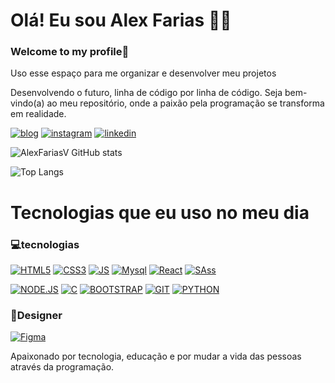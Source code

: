 # Olá! Eu sou Alex Farias 🐺🥀
### Welcome to my profile💚

Uso esse espaço para me organizar e desenvolver meu projetos

Desenvolvendo o futuro, linha de código por linha de código. Seja bem-vindo(a) ao meu repositório, onde a paixão pela programação se transforma em realidade.


[![blog](https://img.shields.io/badge/dev.to-0A0A0A?style=for-the-badge&logo=devdotto&logoColor=white)]()
[![instagram](https://img.shields.io/badge/Instagram-E4405F?style=for-the-badge&logo=instagram&logoColor=white)](https://www.instagram.com/alexy_fari/)
[![linkedin](https://img.shields.io/badge/LinkedIn-0077B5?style=for-the-badge&logo=linkedin&logoColor=white)]()

![AlexFariasV GitHub stats](https://github-readme-stats.vercel.app/api?username=AlexFariasV&show_icons=true&theme=dark)

![Top Langs](https://github-readme-stats.vercel.app/api/top-langs/?username=AlexFariasV&hide_progress=true)

# Tecnologias que eu uso no meu dia
### 💻tecnologias

[![HTML5](https://img.shields.io/badge/HTML5-E34F26?style=for-the-badge&logo=html5&logoColor=white)]()
[![CSS3](https://img.shields.io/badge/CSS3-1572B6?style=for-the-badge&logo=css3&logoColor=white)]()
[![JS](https://img.shields.io/badge/JavaScript-323330?style=for-the-badge&logo=javascript&logoColor=F7DF1E)]()
[![Mysql](https://img.shields.io/badge/MySQL-005C84?style=for-the-badge&logo=mysql&logoColor=white)]()
[![React](https://img.shields.io/badge/React-20232A?style=for-the-badge&logo=react&logoColor=61DAFB)]()
[![SAss](https://img.shields.io/badge/Sass-CC6699?style=for-the-badge&logo=sass&logoColor=white)]()

[![NODE.JS](https://img.shields.io/badge/Node.js-43853D?style=for-the-badge&logo=node.js&logoColor=white)]()
[![C](https://img.shields.io/badge/C-00599C?style=for-the-badge&logo=c&logoColor=white)]()
[![BOOTSTRAP](https://img.shields.io/badge/Bootstrap-563D7C?style=for-the-badge&logo=bootstrap&logoColor=white)]()
[![GIT](https://img.shields.io/badge/GIT-E44C30?style=for-the-badge&logo=git&logoColor=white)]()
[![PYTHON](https://img.shields.io/badge/Python-3776AB?style=for-the-badge&logo=python&logoColor=white)]()


### 🎨Designer

[![Figma](https://img.shields.io/badge/Figma-F24E1E?style=for-the-badge&logo=figma&logoColor=white)]()

Apaixonado por tecnologia, educação e por mudar a vida das pessoas através da programação.


